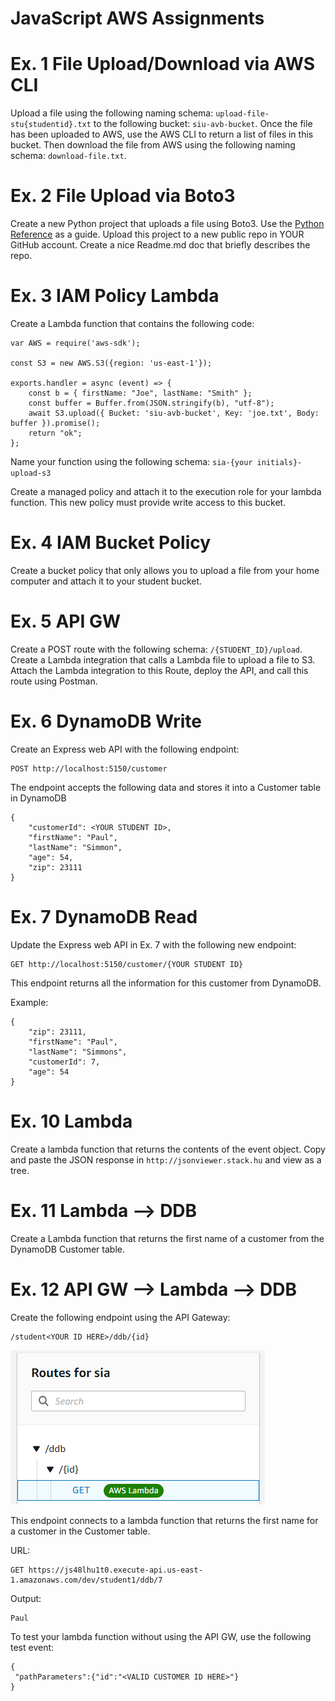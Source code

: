 # JavaScript AWS Assignments

# Ex. 1 File Upload/Download via AWS CLI
Upload a file using the following naming schema: `upload-file-stu{studentid}.txt` to the following bucket: `siu-avb-bucket`.  Once the file has been uploaded to AWS, use the AWS CLI to return a list of files in this bucket.  Then download the file from AWS using the following naming schema: `download-file.txt`.

# Ex. 2 File Upload via Boto3 
Create a new Python project that uploads a file using Boto3.  Use the [Python Reference](https://gitlab.com/mburolla/python-reference/-/blob/main/s3-ref.py) as a guide.  Upload this project to a new public repo in YOUR GitHub account.  Create a nice Readme.md doc that briefly describes the repo.

# Ex. 3 IAM Policy Lambda
Create a Lambda function that contains the following code:

```
var AWS = require('aws-sdk');

const S3 = new AWS.S3({region: 'us-east-1'});

exports.handler = async (event) => {
    const b = { firstName: "Joe", lastName: "Smith" };
    const buffer = Buffer.from(JSON.stringify(b), "utf-8");
    await S3.upload({ Bucket: 'siu-avb-bucket', Key: 'joe.txt', Body: buffer }).promise();
    return "ok";
};

```

Name your function using the following schema: `sia-{your initials}-upload-s3`

Create a managed policy and attach it to the execution role for your lambda function.  This new policy must provide write access to this bucket.

# Ex. 4  IAM Bucket Policy
Create a bucket policy that only allows you to upload a file from your home computer and attach it to your student bucket.

# Ex. 5 API GW
Create a POST route with the following schema: `/{STUDENT_ID}/upload`.  Create a Lambda integration that calls a Lambda file to upload a file to S3.  Attach the Lambda integration to this Route, deploy the API, and call this route using Postman.

# Ex. 6 DynamoDB Write
Create an Express web API with the following endpoint:

```
POST http://localhost:5150/customer
```

The endpoint accepts the following data and stores it into a Customer table in DynamoDB
```
{
    "customerId": <YOUR STUDENT ID>,
    "firstName": "Paul", 
    "lastName": "Simmon",
    "age": 54, 
    "zip": 23111
}

```

# Ex. 7 DynamoDB Read

Update the Express web API in Ex. 7 with the following new endpoint:

```
GET http://localhost:5150/customer/{YOUR STUDENT ID}
```

This endpoint returns all the information for this customer from DynamoDB.

Example:
```
{
    "zip": 23111,
    "firstName": "Paul",
    "lastName": "Simmons",
    "customerId": 7,
    "age": 54
}
```

# Ex. 10 Lambda
Create a lambda function that returns the contents of the event object.  Copy and paste the JSON response in `http://jsonviewer.stack.hu` and view as a tree.

# Ex. 11 Lambda --> DDB
Create a Lambda function that returns the first name of a customer from the DynamoDB Customer table.

# Ex. 12 API GW --> Lambda --> DDB
Create the following endpoint using the API Gateway:

```
/student<YOUR ID HERE>/ddb/{id}
```

![](./docs/api-gw-route-ddb.png)

This endpoint connects to a lambda function that returns the first name for a customer in the Customer table.

URL:
```
GET https://js48lhu1t0.execute-api.us-east-1.amazonaws.com/dev/student1/ddb/7
```

Output:
```
Paul
```

To test your lambda function without using the API GW, use the following test event:
```
{
 "pathParameters":{"id":"<VALID CUSTOMER ID HERE>"}
}
```
